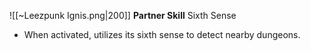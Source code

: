 
![[~Leezpunk Ignis.png|200]]
**Partner Skill**
Sixth Sense
- When activated, utilizes its sixth sense to detect nearby dungeons.